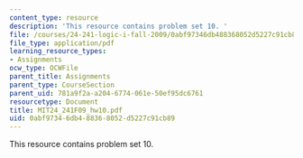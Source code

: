 ```yaml
---
content_type: resource
description: 'This resource contains problem set 10. '
file: /courses/24-241-logic-i-fall-2009/0abf97346db488368052d5227c91cb89_MIT24_241F09_hw10.pdf
file_type: application/pdf
learning_resource_types:
- Assignments
ocw_type: OCWFile
parent_title: Assignments
parent_type: CourseSection
parent_uid: 781a9f2a-a204-6774-061e-50ef95dc6761
resourcetype: Document
title: MIT24_241F09_hw10.pdf
uid: 0abf9734-6db4-8836-8052-d5227c91cb89
---
```

This resource contains problem set 10. 

